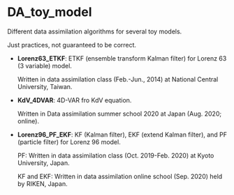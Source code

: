 # DA_toy_model
Different data assimilation algorithms for several toy models.

Just practices, not guaranteed to be correct.

- **Lorenz63_ETKF**: ETKF (ensemble transform Kalman filter) for Lorenz 63 (3 variable) model.

   Written in data assimilation class (Feb.-Jun., 2014) at National Central University, Taiwan.

- **KdV_4DVAR**: 4D-VAR fro KdV equation.

   Written in Data assimilation summer school 2020 at Japan (Aug. 2020; online).

- **Lorenz96_PF_EKF**: KF (Kalman filter), EKF (extend Kalman filter), and PF (particle filter) for Lorenz 96 model.

   PF: Written in data assimilation class (Oct. 2019-Feb. 2020) at Kyoto University, Japan.

   KF and EKF: Written in data assimilation online school (Sep. 2020) held by RIKEN, Japan.
